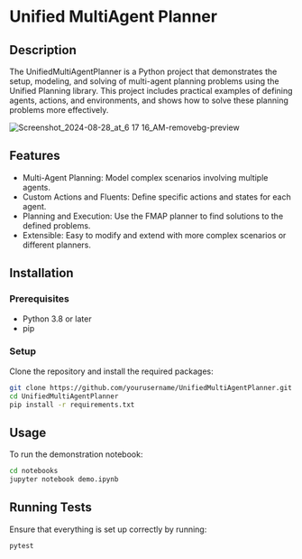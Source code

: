 # Unified MultiAgent Planner

## Description
The UnifiedMultiAgentPlanner is a Python project that demonstrates the setup, modeling, and solving of multi-agent planning problems using the Unified Planning library. This project includes practical examples of defining agents, actions, and environments, and shows how to solve these planning problems more effectively.


![Screenshot_2024-08-28_at_6 17 16_AM-removebg-preview](https://github.com/user-attachments/assets/f0c2caeb-d0bd-48f0-985b-4d782f53dd56)

## Features
- Multi-Agent Planning: Model complex scenarios involving multiple agents.
- Custom Actions and Fluents: Define specific actions and states for each agent.
- Planning and Execution: Use the FMAP planner to find solutions to the defined problems.
- Extensible: Easy to modify and extend with more complex scenarios or different planners.

## Installation

### Prerequisites
- Python 3.8 or later
- pip

### Setup
Clone the repository and install the required packages:
```bash
git clone https://github.com/yourusername/UnifiedMultiAgentPlanner.git
cd UnifiedMultiAgentPlanner
pip install -r requirements.txt
```

## Usage
To run the demonstration notebook:
```bash
cd notebooks
jupyter notebook demo.ipynb
```

## Running Tests
Ensure that everything is set up correctly by running:
```bash
pytest
```

